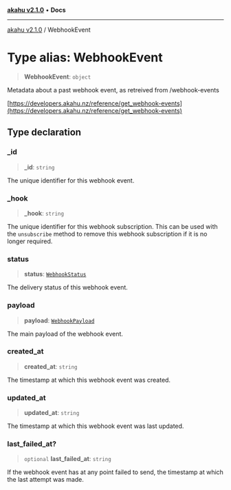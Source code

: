 [**akahu v2.1.0**](../README.md) • **Docs**

***

[akahu v2.1.0](../README.md) / WebhookEvent

# Type alias: WebhookEvent

> **WebhookEvent**: `object`

Metadata about a past webhook event, as retreived from /webhook-events

[https://developers.akahu.nz/reference/get_webhook-events](https://developers.akahu.nz/reference/get_webhook-events)

## Type declaration

### \_id

> **\_id**: `string`

The unique identifier for this webhook event.

### \_hook

> **\_hook**: `string`

The unique identifier for this webhook subscription.
This can be used with the `unsubscribe` method to remove this webhook
subscription if it is no longer required.

### status

> **status**: [`WebhookStatus`](WebhookStatus.md)

The delivery status of this webhook event.

### payload

> **payload**: [`WebhookPayload`](WebhookPayload.md)

The main payload of the webhook event.

### created\_at

> **created\_at**: `string`

The timestamp at which this webhook event was created.

### updated\_at

> **updated\_at**: `string`

The timestamp at which this webhook event was last updated.

### last\_failed\_at?

> `optional` **last\_failed\_at**: `string`

If the webhook event has at any point failed to send, the timestamp at
which the last attempt was made.
